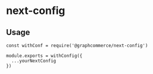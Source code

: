 # next-config

## Usage

```
const withConf = require('@graphcommerce/next-config')

module.exports = withConfig({
  ...yourNextConfig
})
```
